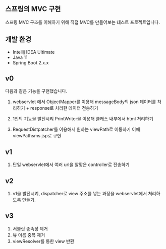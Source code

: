 ## 스프링의 MVC 구현

스프링 MVC 구조를 이해하기 위해 직접 MVC를 만들어보는 테스트 프로젝트입니다.


## 개발 환경

* Intellij IDEA Ultimate
* Java 11
* Spring Boot 2.x.x

##  v0

다음과 같은 기능을 구현했습니다.

1. webservlet 에서 ObjectMapper를 이용해 messageBody의 json 데이터를 처리하기 + response로 처리한 데이터 전송하기

2. 1번의 기능을 발전시켜 PrintWriter을 이용해 클래스 내부에서 html 처리하기

3. RequestDistpatcher를 이용해서 원하는 viewPath로 이동하기 이때 viewPathsms jsp로 구현

## v1

1. 단일 webservlet에서 여러 url을 알맞은 controller로 전송하기

## v2

1. v1을 발전시켜, dispatcher로 view 주소를 넣는 과정을 webservlet에서 처리하도록 만들기.

## v3
1. 서블릿 종속성 제거
2. 뷰 이름 중복 제거
3. viewResolver를 통한 view 반환
